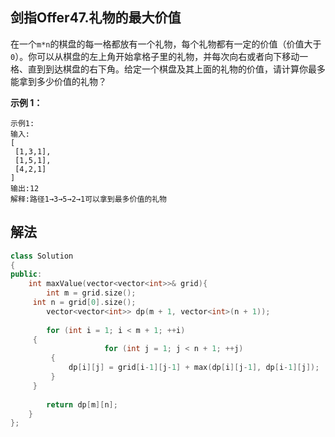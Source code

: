 ## 剑指Offer47.礼物的最大价值

在⼀个`m*n`的棋盘的每⼀格都放有⼀个礼物，每个礼物都有⼀定的价值（价值⼤于`0`）。你可以从棋盘的左上角开始拿格子里的礼物，并每次向右或者向下移动⼀格、直到到达棋盘的右下角。给定一个棋盘及其上面的礼物的价值，请计算你最多能拿到多少价值的礼物？



**示例 1：**

```
示例1:
输⼊:
[
 [1,3,1],
 [1,5,1],
 [4,2,1]
]
输出:12
解释:路径1→3→5→2→1可以拿到最多价值的礼物
```

## 解法

```cc
class Solution 
{
public:
	int maxValue(vector<vector<int>>& grid){
    	int m = grid.size();
     int n = grid[0].size();
    	vector<vector<int>> dp(m + 1, vector<int>(n + 1));
        
    	for (int i = 1; i < m + 1; ++i)
     {
				     for (int j = 1; j < n + 1; ++j)
         {
             dp[i][j] = grid[i-1][j-1] + max(dp[i][j-1], dp[i-1][j]);
         }
     }
        
    	return dp[m][n];
	}
};
```

